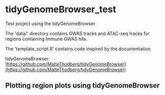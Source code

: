 # tidyGenomeBrowser_test
Test project using the tidyGenomeBrowser

The 'data/' directory contains GWAS tracks and ATAC-seq tracks for regions containing Immune GWAS hits. 

The 'template_script.R' contains code inspired by the documentation.

tidyGenomeBrowser: [https://github.com/MalteThodberg/tidyGenomeBrowser](https://github.com/MalteThodberg/tidyGenomeBrowser)

## Plotting region plots using tidyGenomeBrowser
